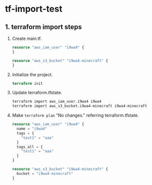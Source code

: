 # tf-import-test

## 1. terraform import steps

1. Create main.tf.
    ```terraform
    resource "aws_iam_user" "i9wa4" {
    }

    resource "aws_s3_bucket" "i9wa4-minecraft" {
    }
    ```
1. Initialize the project.
    ```terraform
    terraform init
    ```
1. Update terraform.tfstate.
    ```sh
    terraform import aws_iam_user.i9wa4 i9wa4
    terraform import aws_s3_bucket.i9wa4-minecraft i9wa4-minecraft
    ```
1. Make `terraform plan` "No changes." referring terraform.tfstate.
    ```terraform
    resource "aws_iam_user" "i9wa4" {
      name = "i9wa4"
      tags = {
        "test1" = "aaa"
      }
      tags_all = {
        "test1" = "aaa"
      }
    }

    resource "aws_s3_bucket" "i9wa4-minecraft" {
      bucket = "i9wa4-minecraft"
    }
    ```
